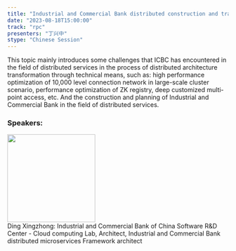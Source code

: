 ```yaml
---
title: "Industrial and Commercial Bank distributed construction and transformation practice"
date: "2023-08-18T15:00:00" 
track: "rpc"
presenters: "丁兴中"
stype: "Chinese Session"
---
```

This topic mainly introduces some challenges that ICBC has encountered in the field of distributed services in the process of distributed architecture transformation through technical means, such as: high performance optimization of 10,000 level connection network in large-scale cluster scenario, performance optimization of ZK registry, deep customized multi-point access, etc. And the construction and planning of Industrial and Commercial Bank in the field of distributed services.
 ### Speakers: 
 <img src="https://img.bagevent.com/resource/20230613/1417156390.jpg" width="200" /><br>Ding Xingzhong: Industrial and Commercial Bank of China Software R&D Center - Cloud computing Lab, Architect, Industrial and Commercial Bank distributed microservices Framework architect
 <br><br>